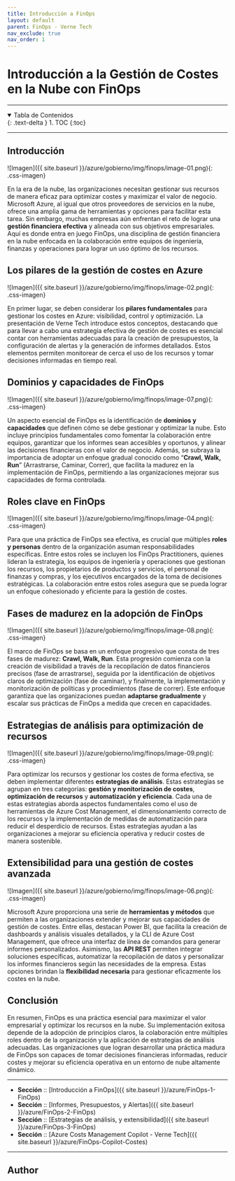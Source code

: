 ```yaml
---
title: Introducción a FinOps
layout: default
parent: FinOps - Verne Tech
nav_exclude: true
nav_order: 1
---
```


# Introducción a la Gestión de Costes en la Nube con FinOps

---

<details open markdown="block">
  <summary>Tabla de Contenidos</summary>
  {: .text-delta }
1. TOC
{:toc}
</details>

---

## Introducción

![Imagen]({{ site.baseurl }}/azure/gobierno/img/finops/image-01.png){: .css-imagen}

En la era de la nube, las organizaciones necesitan gestionar sus recursos de manera eficaz para optimizar costes y maximizar el valor de negocio. Microsoft Azure, al igual que otros proveedores de servicios en la nube, ofrece una amplia gama de herramientas y opciones para facilitar esta tarea. Sin embargo, muchas empresas aún enfrentan el reto de lograr una **gestión financiera efectiva** y alineada con sus objetivos empresariales. Aquí es donde entra en juego FinOps, una disciplina de gestión financiera en la nube enfocada en la colaboración entre equipos de ingeniería, finanzas y operaciones para lograr un uso óptimo de los recursos.

## Los pilares de la gestión de costes en Azure

![Imagen]({{ site.baseurl }}/azure/gobierno/img/finops/image-02.png){: .css-imagen}

En primer lugar, se deben considerar los **pilares fundamentales** para gestionar los costes en Azure: visibilidad, control y optimización. La presentación de Verne Tech introduce estos conceptos, destacando que para llevar a cabo una estrategia efectiva de gestión de costes es esencial contar con herramientas adecuadas para la creación de presupuestos, la configuración de alertas y la generación de informes detallados. Estos elementos permiten monitorear de cerca el uso de los recursos y tomar decisiones informadas en tiempo real.

## Dominios y capacidades de FinOps

![Imagen]({{ site.baseurl }}/azure/gobierno/img/finops/image-07.png){: .css-imagen}

Un aspecto esencial de FinOps es la identificación de **dominios y capacidades** que definen cómo se debe gestionar y optimizar la nube. Esto incluye principios fundamentales como fomentar la colaboración entre equipos, garantizar que los informes sean accesibles y oportunos, y alinear las decisiones financieras con el valor de negocio. Además, se subraya la importancia de adoptar un enfoque gradual conocido como “**Crawl, Walk, Run**” (Arrastrarse, Caminar, Correr), que facilita la madurez en la implementación de FinOps, permitiendo a las organizaciones mejorar sus capacidades de forma controlada.

## Roles clave en FinOps

![Imagen]({{ site.baseurl }}/azure/gobierno/img/finops/image-04.png){: .css-imagen}

Para que una práctica de FinOps sea efectiva, es crucial que múltiples **roles y personas** dentro de la organización asuman responsabilidades específicas. Entre estos roles se incluyen los FinOps Practitioners, quienes lideran la estrategia, los equipos de ingeniería y operaciones que gestionan los recursos, los propietarios de productos y servicios, el personal de finanzas y compras, y los ejecutivos encargados de la toma de decisiones estratégicas. La colaboración entre estos roles asegura que se pueda lograr un enfoque cohesionado y eficiente para la gestión de costes.

## Fases de madurez en la adopción de FinOps

![Imagen]({{ site.baseurl }}/azure/gobierno/img/finops/image-08.png){: .css-imagen}

El marco de FinOps se basa en un enfoque progresivo que consta de tres fases de madurez: **Crawl, Walk, Run**. Esta progresión comienza con la creación de visibilidad a través de la recopilación de datos financieros precisos (fase de arrastrarse), seguida por la identificación de objetivos claros de optimización (fase de caminar), y finalmente, la implementación y monitorización de políticas y procedimientos (fase de correr). Este enfoque garantiza que las organizaciones puedan **adaptarse gradualmente** y escalar sus prácticas de FinOps a medida que crecen en capacidades.

## Estrategias de análisis para optimización de recursos

![Imagen]({{ site.baseurl }}/azure/gobierno/img/finops/image-09.png){: .css-imagen}

Para optimizar los recursos y gestionar los costes de forma efectiva, se deben implementar diferentes **estrategias de análisis**. Estas estrategias se agrupan en tres categorías: **gestión y monitorización de costes**, **optimización de recursos** y **automatización y eficiencia**. Cada una de estas estrategias aborda aspectos fundamentales como el uso de herramientas de Azure Cost Management, el dimensionamiento correcto de los recursos y la implementación de medidas de automatización para reducir el desperdicio de recursos. Estas estrategias ayudan a las organizaciones a mejorar su eficiencia operativa y reducir costes de manera sostenible.

## Extensibilidad para una gestión de costes avanzada

![Imagen]({{ site.baseurl }}/azure/gobierno/img/finops/image-06.png){: .css-imagen}

Microsoft Azure proporciona una serie de **herramientas y métodos** que permiten a las organizaciones extender y mejorar sus capacidades de gestión de costes. Entre ellas, destacan Power BI, que facilita la creación de dashboards y análisis visuales detallados, y la CLI de Azure Cost Management, que ofrece una interfaz de línea de comandos para generar informes personalizados. Asimismo, las **API REST** permiten integrar soluciones específicas, automatizar la recopilación de datos y personalizar los informes financieros según las necesidades de la empresa. Estas opciones brindan la **flexibilidad necesaria** para gestionar eficazmente los costes en la nube.

## Conclusión

En resumen, FinOps es una práctica esencial para maximizar el valor empresarial y optimizar los recursos en la nube. Su implementación exitosa depende de la adopción de principios claros, la colaboración entre múltiples roles dentro de la organización y la aplicación de estrategias de análisis adecuadas. Las organizaciones que logran desarrollar una práctica madura de FinOps son capaces de tomar decisiones financieras informadas, reducir costes y mejorar su eficiencia operativa en un entorno de nube altamente dinámico.

---

- **Sección** :: [Introducción a FinOps]({{ site.baseurl }}/azure/FinOps-1-FinOps)
- **Sección** :: [Informes, Presupuestos, y Alertas]({{ site.baseurl }}/azure/FinOps-2-FinOps)
- **Sección** :: [Estrategias de análisis, y extensibilidad]({{ site.baseurl }}/azure/FinOps-3-FinOps)
- **Sección** :: [Azure Costs Management Copilot - Verne Tech]({{ site.baseurl }}/azure/FinOps-Copilot-Costes)

---

## Author

<div id="author-container" data-author-id="erincon01"></div>
<script src="/doc/assets/authors/load-author.js"></script>

